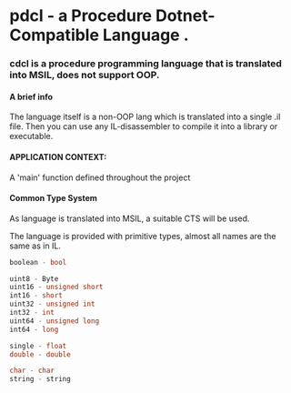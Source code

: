 # pdcl - a **P**rocedure **D**otnet-**C**ompatible **L**anguage .
### cdcl is a procedure programming language that is translated into MSIL, does not support OOP.

#### A brief info

The language itself is a non-OOP lang which is translated into a single .il file. 
Then you can use any IL-disassembler to compile it into a library or executable.
 

#### APPLICATION CONTEXT:
A 'main' function defined throughout the project


#### Common Type System

As language is translated into MSIL, a suitable CTS will be used.

The language is provided with primitive types, almost all names are the same as in IL.
```c
boolean - bool

uint8 - Byte
uint16 - unsigned short
int16 - short
uint32 - unsigned int
int32 - int
uint64 - unsigned long
int64 - long

single - float
double - double

char - char
string - string
```